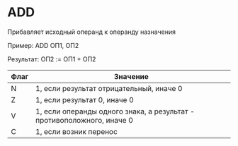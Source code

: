 # ADD

Прибавляет исходный операнд к операнду назначения

Пример: ADD ОП1, ОП2

Результат: ОП2 := ОП1 + ОП2

| Флаг | Значение                                                               |
|------|------------------------------------------------------------------------|
| N    | 1, если результат отрицательный, иначе 0                               |
| Z    | 1, если результат 0, иначе 0                                           |
| V    | 1, если операнды одного знака, а результат - противоположного, иначе 0 |
| C    | 1, если возник перенос                                                 |
